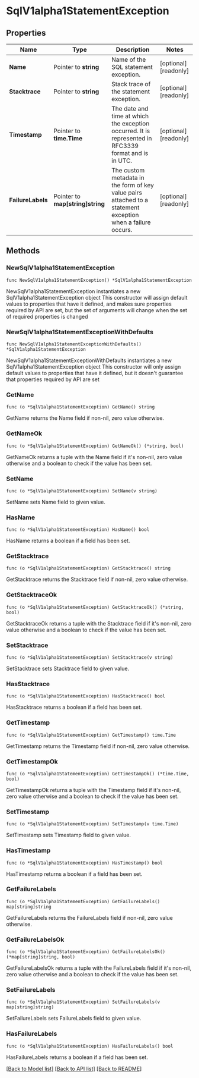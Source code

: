 # SqlV1alpha1StatementException

## Properties

Name | Type | Description | Notes
------------ | ------------- | ------------- | -------------
**Name** | Pointer to **string** | Name of the SQL statement exception. | [optional] [readonly] 
**Stacktrace** | Pointer to **string** | Stack trace of the statement exception. | [optional] [readonly] 
**Timestamp** | Pointer to **time.Time** | The date and time at which the exception occurred. It is represented in RFC3339 format and is in UTC. | [optional] [readonly] 
**FailureLabels** | Pointer to **map[string]string** | The custom metadata in the form of key value pairs attached to a statement exception when a failure occurs. | [optional] [readonly] 

## Methods

### NewSqlV1alpha1StatementException

`func NewSqlV1alpha1StatementException() *SqlV1alpha1StatementException`

NewSqlV1alpha1StatementException instantiates a new SqlV1alpha1StatementException object
This constructor will assign default values to properties that have it defined,
and makes sure properties required by API are set, but the set of arguments
will change when the set of required properties is changed

### NewSqlV1alpha1StatementExceptionWithDefaults

`func NewSqlV1alpha1StatementExceptionWithDefaults() *SqlV1alpha1StatementException`

NewSqlV1alpha1StatementExceptionWithDefaults instantiates a new SqlV1alpha1StatementException object
This constructor will only assign default values to properties that have it defined,
but it doesn't guarantee that properties required by API are set

### GetName

`func (o *SqlV1alpha1StatementException) GetName() string`

GetName returns the Name field if non-nil, zero value otherwise.

### GetNameOk

`func (o *SqlV1alpha1StatementException) GetNameOk() (*string, bool)`

GetNameOk returns a tuple with the Name field if it's non-nil, zero value otherwise
and a boolean to check if the value has been set.

### SetName

`func (o *SqlV1alpha1StatementException) SetName(v string)`

SetName sets Name field to given value.

### HasName

`func (o *SqlV1alpha1StatementException) HasName() bool`

HasName returns a boolean if a field has been set.

### GetStacktrace

`func (o *SqlV1alpha1StatementException) GetStacktrace() string`

GetStacktrace returns the Stacktrace field if non-nil, zero value otherwise.

### GetStacktraceOk

`func (o *SqlV1alpha1StatementException) GetStacktraceOk() (*string, bool)`

GetStacktraceOk returns a tuple with the Stacktrace field if it's non-nil, zero value otherwise
and a boolean to check if the value has been set.

### SetStacktrace

`func (o *SqlV1alpha1StatementException) SetStacktrace(v string)`

SetStacktrace sets Stacktrace field to given value.

### HasStacktrace

`func (o *SqlV1alpha1StatementException) HasStacktrace() bool`

HasStacktrace returns a boolean if a field has been set.

### GetTimestamp

`func (o *SqlV1alpha1StatementException) GetTimestamp() time.Time`

GetTimestamp returns the Timestamp field if non-nil, zero value otherwise.

### GetTimestampOk

`func (o *SqlV1alpha1StatementException) GetTimestampOk() (*time.Time, bool)`

GetTimestampOk returns a tuple with the Timestamp field if it's non-nil, zero value otherwise
and a boolean to check if the value has been set.

### SetTimestamp

`func (o *SqlV1alpha1StatementException) SetTimestamp(v time.Time)`

SetTimestamp sets Timestamp field to given value.

### HasTimestamp

`func (o *SqlV1alpha1StatementException) HasTimestamp() bool`

HasTimestamp returns a boolean if a field has been set.

### GetFailureLabels

`func (o *SqlV1alpha1StatementException) GetFailureLabels() map[string]string`

GetFailureLabels returns the FailureLabels field if non-nil, zero value otherwise.

### GetFailureLabelsOk

`func (o *SqlV1alpha1StatementException) GetFailureLabelsOk() (*map[string]string, bool)`

GetFailureLabelsOk returns a tuple with the FailureLabels field if it's non-nil, zero value otherwise
and a boolean to check if the value has been set.

### SetFailureLabels

`func (o *SqlV1alpha1StatementException) SetFailureLabels(v map[string]string)`

SetFailureLabels sets FailureLabels field to given value.

### HasFailureLabels

`func (o *SqlV1alpha1StatementException) HasFailureLabels() bool`

HasFailureLabels returns a boolean if a field has been set.


[[Back to Model list]](../README.md#documentation-for-models) [[Back to API list]](../README.md#documentation-for-api-endpoints) [[Back to README]](../README.md)



